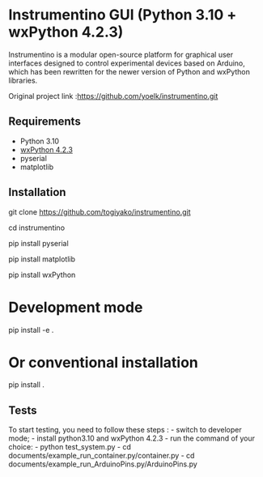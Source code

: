 
# Instrumentino GUI (Python 3.10 + wxPython 4.2.3)

Instrumentino is a modular open-source platform for graphical user interfaces designed to control experimental devices based on Arduino, which has been rewritten for the newer version of Python and wxPython libraries.

Original project link :https://github.com/yoelk/instrumentino.git

## Requirements

- Python 3.10
- [wxPython 4.2.3](https://wxpython.org/)
- pyserial
- matplotlib

## Installation

git clone https://github.com/togiyako/instrumentino.git

cd instrumentino

pip install pyserial

pip install matplotlib

pip install wxPython

# Development mode
pip install -e .

# Or conventional installation
pip install .

## Tests

To start testing, you need to follow these steps :
    - switch to developer mode;
    - install python3.10 and wxPython 4.2.3
    - run the command of your choice:
        - python test_system.py
        - cd documents/example_run_container.py/container.py
        - cd documents/example_run_ArduinoPins.py/ArduinoPins.py
